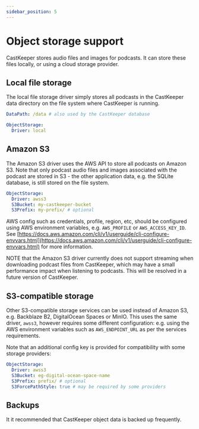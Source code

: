 ```yaml
---
sidebar_position: 5
---
```


# Object storage support

CastKeeper stores audio files and images for podcasts. It can store these
files locally, or using a cloud storage provider.

## Local file storage

The local file storage driver simply stores all podcasts in the CastKeeper data
directory on the file system where CastKeeper is running.

```YAML
DataPath: /data # also used by the CastKeeper database

ObjectStorage:
  Driver: local
```

## Amazon S3

The Amazon S3 driver uses the AWS API to store all podcasts on Amazon S3. Note
that only podcast audio files and images associated with the podcast are stored
in S3 - the other application data, e.g. the SQLite database, is still stored on
the file system.

```YAML
ObjectStorage:
  Driver: awss3
  S3Bucket: my-castkeeper-bucket
  S3Prefix: my-prefix/ # optional
```

AWS config such as credentials, profile, region, etc, should be configured
using AWS environment variables, e.g. `AWS_PROFILE` or `AWS_ACCESS_KEY_ID`. See
[https://docs.aws.amazon.com/cli/v1/userguide/cli-configure-envvars.html](https://docs.aws.amazon.com/cli/v1/userguide/cli-configure-envvars.html)
for more information.

NOTE that the Amazon S3 driver currently does not support streaming when
downloading podcast files from CastKeeper, which may have a small performance
impact when listening to podcasts. This will be resolved in a future version
of CastKeeper.

## S3-compatible storage

Other S3-compatible storage services can be used instead of Amazon S3, e.g.
Backblaze B2, DigitalOcean Spaces or MinIO. This uses the same driver, `awss3`,
however requires some different configuration: e.g. using the AWS environment
variables such as `AWS_ENDPOINT_URL` as per the services requirements.

Note that an additional config key is provided for compatibility with some
storage providers:

```YAML
ObjectStorage:
  Driver: awss3
  S3Bucket: eg-digital-ocean-space-name
  S3Prefix: prefix/ # optional
  S3ForcePathStyle: true # may be required by some providers
```

## Backups

It it recommended that CastKeeper object data is backed up frequently.
